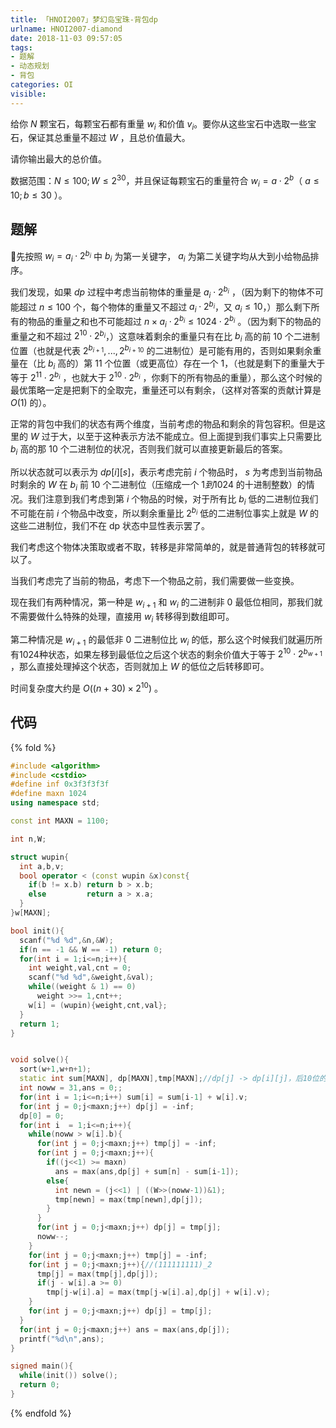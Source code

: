 ```yaml
---
title: 「HNOI2007」梦幻岛宝珠-背包dp
urlname: HNOI2007-diamond
date: 2018-11-03 09:57:05
tags:
- 题解
- 动态规划
- 背包
categories: OI
visible:
---
```


给你 $N$ 颗宝石，每颗宝石都有重量 $w_i$ 和价值 $v_i$。要你从这些宝石中选取一些宝石，保证其总重量不超过 $W$ ，且总价值最大。

请你输出最大的总价值。

<!-- more -->
数据范围：$N \leq 100;W \leq 2^{30}$，并且保证每颗宝石的重量符合 $w_i = a \cdot 2^b$（ $a \leq 10;b \leq 30$ ）。

## 题解

先按照 $w_i = a_i \cdot 2^{b_i}$ 中 $b_i$ 为第一关键字， $a_i$ 为第二关键字均从大到小给物品排序。

我们发现，如果 $dp$ 过程中考虑当前物体的重量是 $a_i \cdot 2^{b_i}$ ，（因为剩下的物体不可能超过 $n \leq 100$ 个，每个物体的重量又不超过 $a_i \cdot 2^{b_i}$，又 $a_i \leq 10$，）那么剩下所有的物品的重量之和也不可能超过 $n \times a_i \cdot 2^{b_i} \leq 1024 \cdot 2^{b_i}$ 。（因为剩下的物品的重量之和不超过 $2^{10} \cdot 2^{b_i}$，）这意味着剩余的重量只有在比 $b_i$ 高的前 $10$ 个二进制位置（也就是代表 $2^{b_{i+1}},...,2^{b_{i+10}}$ 的二进制位）是可能有用的，否则如果剩余重量在（比 $b_i$ 高的）第 $11$ 个位置（或更高位）存在一个 $1$，（也就是剩下的重量大于等于 $2^{11} \cdot 2^{b_i}$ ，也就大于 $2^{10} \cdot 2^{b_i}$ ，你剩下的所有物品的重量），那么这个时候的最优策略一定是把剩下的全取完，重量还可以有剩余，（这样对答案的贡献计算是 $O(1)$ 的）。

正常的背包中我们的状态有两个维度，当前考虑的物品和剩余的背包容积。但是这里的 $W$ 过于大，以至于这种表示方法不能成立。但上面提到我们事实上只需要比 $b_i$ 高的那 $10$ 个二进制位的状况，否则我们就可以直接更新最后的答案。

所以状态就可以表示为 $dp[i][s]$，表示考虑完前 $i$ 个物品时， $s$ 为考虑到当前物品时剩余的 $W$ 在 $b_i$ 前 $10$ 个二进制位（压缩成一个 $1 到 1024$ 的十进制整数）的情况。我们注意到我们考虑到第 $i$ 个物品的时候，对于所有比 $b_i$ 低的二进制位我们不可能在前 $i$ 个物品中改变，所以剩余重量比 $2^{b_i}$ 低的二进制位事实上就是 $W$ 的这些二进制位，我们不在 dp 状态中显性表示罢了。

我们考虑这个物体决策取或者不取，转移是非常简单的，就是普通背包的转移就可以了。

当我们考虑完了当前的物品，考虑下一个物品之前，我们需要做一些变换。

现在我们有两种情况，第一种是 $w_{i+1}$ 和 $w_i$ 的二进制非 $0$ 最低位相同，那我们就不需要做什么特殊的处理，直接用 $w_i$ 转移得到数组即可。

第二种情况是 $w_{i+1}$ 的最低非 $0$ 二进制位比 $w_i$ 的低，那么这个时候我们就遍历所有1024种状态，如果左移到最低位之后这个状态的剩余价值大于等于 $2^{10} \cdot 2^{b_{w+1}}$ ，那么直接处理掉这个状态，否则就加上 $W$ 的低位之后转移即可。

时间复杂度大约是 $O((n+30) \times 2^{10})$ 。

## 代码

{% fold %}
```cpp
#include <algorithm>
#include <cstdio>
#define inf 0x3f3f3f3f
#define maxn 1024
using namespace std;

const int MAXN = 1100;

int n,W;

struct wupin{
  int a,b,v;
  bool operator < (const wupin &x)const{
    if(b != x.b) return b > x.b;
    else         return a > x.a;
  }
}w[MAXN];

bool init(){
  scanf("%d %d",&n,&W);
  if(n == -1 && W == -1) return 0;
  for(int i = 1;i<=n;i++){
    int weight,val,cnt = 0;
    scanf("%d %d",&weight,&val);
    while((weight & 1) == 0)
      weight >>= 1,cnt++;
    w[i] = (wupin){weight,cnt,val};
  }
  return 1;
}


void solve(){
  sort(w+1,w+n+1);
  static int sum[MAXN], dp[MAXN],tmp[MAXN];//dp[j] -> dp[i][j]，后10位的状况
  int noww = 31,ans = 0;;
  for(int i = 1;i<=n;i++) sum[i] = sum[i-1] + w[i].v;
  for(int j = 0;j<maxn;j++) dp[j] = -inf;
  dp[0] = 0;
  for(int i  = 1;i<=n;i++){
    while(noww > w[i].b){
      for(int j = 0;j<maxn;j++) tmp[j] = -inf;
      for(int j = 0;j<maxn;j++){
        if((j<<1) >= maxn)
          ans = max(ans,dp[j] + sum[n] - sum[i-1]);
        else{
          int newn = (j<<1) | ((W>>(noww-1))&1);
          tmp[newn] = max(tmp[newn],dp[j]);
        }
      }
      for(int j = 0;j<maxn;j++) dp[j] = tmp[j];
      noww--;
    }
    for(int j = 0;j<maxn;j++) tmp[j] = -inf;
    for(int j = 0;j<maxn;j++){//(111111111)_2
      tmp[j] = max(tmp[j],dp[j]);
      if(j - w[i].a >= 0)
        tmp[j-w[i].a] = max(tmp[j-w[i].a],dp[j] + w[i].v);
    }
    for(int j = 0;j<maxn;j++) dp[j] = tmp[j];
  }
  for(int j = 0;j<maxn;j++) ans = max(ans,dp[j]);
  printf("%d\n",ans);
}

signed main(){
  while(init()) solve();
  return 0;
}
```
{% endfold %}
